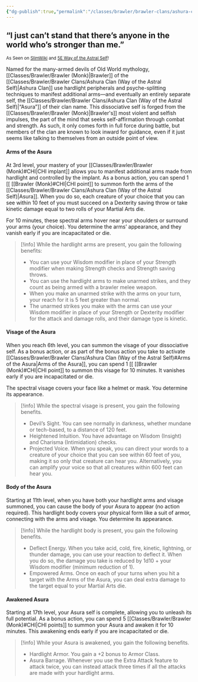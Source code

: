 ```yaml
---
{"dg-publish":true,"permalink":"/classes/brawler/brawler-clans/ashura-clan-way-of-the-astral-self/","noteIcon":"","updated":"2025-04-15T12:54:17.701-07:00"}
---
```


## “I just can’t stand that there’s anyone in the world who’s stronger than me.”
<sub>As Seen on [SlimWiki](https://slimwiki.com/carbon-pink/public-wiki-w-knoldiw/ashura-clan) and [5E Way of the Astral Self](https://dnd5e.wikidot.com/monk:astral-self)!</sub>

Named for the many-armed devils of Old World mythology, [[Classes/Brawler/Brawler (Monk)\|Brawler]] of the [[Classes/Brawler/Brawler Clans/Ashura Clan (Way of the Astral Self)\|Ashura Clan]] use hardlight peripherals and psyche-splitting techniques to manifest additional arms—and eventually an entirely separate self, the [[Classes/Brawler/Brawler Clans/Ashura Clan (Way of the Astral Self)\|“Asura”]] of their clan name. This dissociative self is forged from the [[Classes/Brawler/Brawler (Monk)\|Brawler's]] most violent and selfish impulses, the part of the mind that seeks self-affirmation through combat and strength. As such, it only comes forth in full force during battle, but members of the clan are known to look inward for guidance, even if it just seems like talking to themselves from an outside point of view.

#### Arms of the Asura
At 3rd level, your mastery of your [[Classes/Brawler/Brawler (Monk)#CHI\|CHI implant]] allows you to manifest additional arms made from hardlight and controlled by the implant. As a bonus action, you can spend 1 [[ [[Brawler (Monk)#CHI\|CHI point]] to summon forth the arms of the [[Classes/Brawler/Brawler Clans/Ashura Clan (Way of the Astral Self)\|Asura]]. When you do so, each creature of your choice that you can see within 10 feet of you must succeed on a Dexterity saving throw or take kinetic damage equal to two rolls of your Martial Arts die.

For 10 minutes, these spectral arms hover near your shoulders or surround your arms (your choice). You determine the arms’ appearance, and they vanish early if you are incapacitated or die.

> [!info] While the hardlight arms are present, you gain the following benefits:
> - You can use your Wisdom modifier in place of your Strength modifier when making Strength checks and Strength saving throws.
> - You can use the hardlight arms to make unarmed strikes, and they count as being armed with a brawler melee weapon.
> - When you make an unarmed strike with the arms on your turn, your reach for it is 5 feet greater than normal.
> - The unarmed strikes you make with the arms can use your Wisdom modifier in place of your Strength or Dexterity modifier for the attack and damage rolls, and their damage type is kinetic.

#### Visage of the Asura
When you reach 6th level, you can summon the visage of your dissociative self. As a bonus action, or as part of the bonus action you take to activate [[Classes/Brawler/Brawler Clans/Ashura Clan (Way of the Astral Self)#Arms of the Asura\|Arms of the Asura]], you can spend 1 [[ [[Brawler (Monk)#CHI\|CHI point]] to summon this visage for 10 minutes. It vanishes early if you are incapacitated or die.

The spectral visage covers your face like a helmet or mask. You determine its appearance.

> [!info] While the spectral visage is present, you gain the following benefits.
> - Devil’s Sight. You can see normally in darkness, whether mundane or tech-based, to a distance of 120 feet.
> - Heightened Intuition. You have advantage on Wisdom (Insight) and Charisma (Intimidation) checks.
> - Projected Voice. When you speak, you can direct your words to a creature of your choice that you can see within 60 feet of you, making it so only that creature can hear you. Alternatively, you can amplify your voice so that all creatures within 600 feet can hear you.

#### Body of the Asura
Starting at 11th level, when you have both your hardlight arms and visage summoned, you can cause the body of your Asura to appear (no action required). This hardlight body covers your physical form like a suit of armor, connecting with the arms and visage. You determine its appearance.

> [!info] While the hardlight body is present, you gain the following benefits.
> - Deflect Energy. When you take acid, cold, fire, kinetic, lightning, or thunder damage, you can use your reaction to deflect it. When you do so, the damage you take is reduced by 1d10 + your Wisdom modifier (minimum reduction of 1).
> - Empowered Arms. Once on each of your turns when you hit a target with the Arms of the Asura, you can deal extra damage to the target equal to your Martial Arts die.

#### Awakened Asura
Starting at 17th level, your Asura self is complete, allowing you to unleash its full potential. As a bonus action, you can spend 5 [[Classes/Brawler/Brawler (Monk)#CHI\|CHI points]] to summon your Asura and awaken it for 10 minutes. This awakening ends early if you are incapacitated or die.

> [!info]  While your Asura is awakened, you gain the following benefits.
> - Hardlight Armor. You gain a +2 bonus to Armor Class.
> - Asura Barrage. Whenever you use the Extra Attack feature to attack twice, you can instead attack three times if all the attacks are made with your hardlight arms.